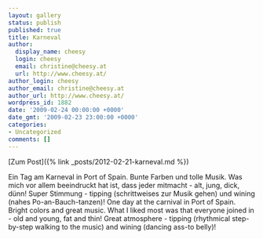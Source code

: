 ```yaml
---
layout: gallery
status: publish
published: true
title: Karneval
author:
  display_name: cheesy
  login: cheesy
  email: christine@cheesy.at
  url: http://www.cheesy.at/
author_login: cheesy
author_email: christine@cheesy.at
author_url: http://www.cheesy.at/
wordpress_id: 1882
date: '2009-02-24 00:00:00 +0000'
date_gmt: '2009-02-23 23:00:00 +0000'
categories:
- Uncategorized
comments: []
---
```


[Zum Post]({% link _posts/2012-02-21-karneval.md %})
<!--:de-->Ein Tag am Karneval in Port of Spain. Bunte Farben und tolle Musik. Was mich vor allem beeindruckt hat ist, dass jeder mitmacht - alt, jung, dick, dünn! Super Stimmung - tipping (schrittweises zur Musik gehen) und wining (nahes Po-an-Bauch-tanzen)!
<!--:--><!--:en-->One day at the carnival in Port of Spain. Bright colors and great music. What I liked most was that everyone joined in - old and young, fat and thin! Great atmosphere - tipping (rhythmical step-by-step walking to the music) and wining (dancing ass-to belly)!
<!--:-->
